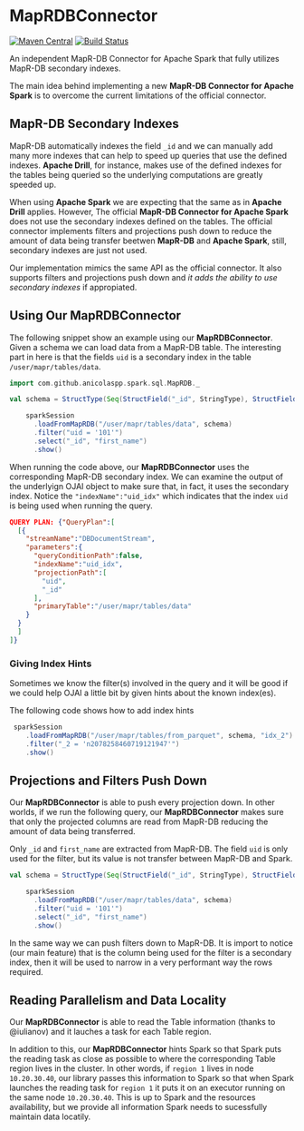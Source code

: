 # MapRDBConnector
[![Maven Central](https://maven-badges.herokuapp.com/maven-central/com.github.anicolaspp/maprdbconnector_2.11/badge.svg)](https://maven-badges.herokuapp.com/maven-central/com.github.anicolaspp/MapRDBConnector) [![Build Status](https://travis-ci.org/anicolaspp/MapRDBConnector.svg?branch=master)](https://travis-ci.org/anicolaspp/MapRDBConnector)

An independent MapR-DB Connector for Apache Spark that fully utilizes MapR-DB secondary indexes.

The main idea behind implementing a new **MapR-DB Connector for Apache Spark** is to overcome the current limitations of the official connector. 

## MapR-DB Secondary Indexes

MapR-DB automatically indexes the field `_id` and we can manually add many more indexes that can help to speed up queries that use the defined indexes. **Apache Drill**, for instance, makes use of the defined indexes for the tables being queried so the underlying computations are greatly speeded up. 

When using **Apache Spark** we are expecting that the same as in **Apache Drill** applies. However, The official **MapR-DB Connector for Apache Spark** does not use the secondary indexes defined on the tables. The official connector implements filters and projections push down to reduce the amount of data being transfer beetwen **MapR-DB** and **Apache Spark**, still, secondary indexes are just not used. 

Our implementation mimics the same API as the official connector. It also supports filters and projections push down and *it adds the ability to use secondary indexes* if appropiated.

## Using Our MapRDBConnector

The following snippet show an example using our **MapRDBConnector**. Given a schema we can load data from a MapR-DB table. The interesting part in here is that the fields `uid` is a secondary index in the table `/user/mapr/tables/data`. 

```scala 
import com.github.anicolaspp.spark.sql.MapRDB._

val schema = StructType(Seq(StructField("_id", StringType), StructField("first_name", StringType), StructField("uid", StringType)))

    sparkSession
      .loadFromMapRDB("/user/mapr/tables/data", schema)
      .filter("uid = '101'")
      .select("_id", "first_name")
      .show()
```      

When running the code above, our **MapRDBConnector** uses the corresponding MapR-DB secondary index. We can examine the output of the underlyign OJAI object to make sure that, in fact, it uses the secondary index. Notice the `"indexName":"uid_idx"` which indicates that the index `uid` is being used when running the query. 


```json
QUERY PLAN: {"QueryPlan":[
  [{
    "streamName":"DBDocumentStream",
    "parameters":{
      "queryConditionPath":false,
      "indexName":"uid_idx",
      "projectionPath":[
        "uid",
        "_id"
      ],
      "primaryTable":"/user/mapr/tables/data"
    }
  }
  ]
]}
```

### Giving Index Hints

Sometimes we know the filter(s) involved in the query and it will be good if we could help OJAI a little bit by given hints about the known index(es). 

The following code shows how to add index hints

```scala
 sparkSession
    .loadFromMapRDB("/user/mapr/tables/from_parquet", schema, "idx_2")
    .filter("_2 = 'n2078258460719121947'")
    .show()
```

## Projections and Filters Push Down

Our **MapRDBConnector** is able to push every projection down. In other worlds, if we run the following query, our **MapRDBConnector** makes sure that only the projected columns are read from MapR-DB reducing the amount of data being transferred. 

Only `_id` and `first_name` are extracted from MapR-DB. The field `uid` is only used for the filter, but its value is not transfer between MapR-DB and Spark.

```scala
val schema = StructType(Seq(StructField("_id", StringType), StructField("first_name", StringType), StructField("uid", StringType)))

    sparkSession
      .loadFromMapRDB("/user/mapr/tables/data", schema)
      .filter("uid = '101'")
      .select("_id", "first_name")
      .show()
```

In the same way we can push filters down to MapR-DB. It is import to notice (our main feature) that is the column being used for the filter is a secondary index, then it will be used to narrow in a very performant way the rows required. 

## Reading Parallelism and Data Locality

Our **MapRDBConnector** is able to read the Table information (thanks to @iulianov) and it lauches a task for each Table region.

In addition to this, our **MapRDBConnector** hints Spark so that Spark puts the reading task as close as possible to where the corresponding Table region lives in the cluster. In other words, if `region 1` lives in node `10.20.30.40`, our library passes this information to Spark so that when Spark launches the reading task for `region 1` it puts it on an executor running on the same node `10.20.30.40`. This is up to Spark and the resources availability, but we provide all information Spark needs to sucessfully maintain data locatily. 

